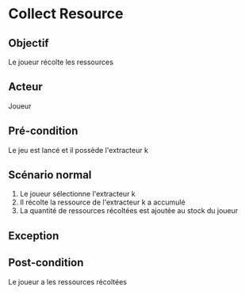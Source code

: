 # Collect Resource

## Objectif

Le joueur récolte les ressources

## Acteur

Joueur

## Pré-condition

Le jeu est lancé et il possède l'extracteur k

## Scénario normal


1) Le joueur sélectionne l'extracteur k
2) Il récolte la ressource de l'extracteur k a accumulé
3) La quantité de ressources récoltées est ajoutée au stock du joueur

## Exception


## Post-condition

Le joueur a les ressources récoltées
